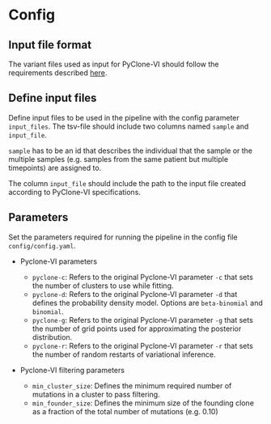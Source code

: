 # Config

## Input file format

The variant files used as input for PyClone-VI should follow the requirements described [here](https://github.com/Roth-Lab/pyclone-vi). 

## Define input files

Define input files to be used in the pipeline with the config parameter `input_files`. The tsv-file should include two columns named `sample` and `input_file`. 

`sample` has to be an id that describes the individual that the sample or the multiple samples (e.g. samples from the same patient but multiple timepoints) are assigned to. 

The column `input_file` should include the path to the input file created according to PyClone-VI specifications. 

## Parameters

Set the parameters required for running the pipeline in the config file `config/config.yaml`. 

- Pyclone-VI parameters
    - `pyclone-c`: Refers to the original Pyclone-VI parameter `-c` that sets the number of clusters to use while fitting. 
    - `pyclone-d`: Refers to the original Pyclone-VI parameter `-d` that defines the probability density model. Options are `beta-binomial` and `binomial`. 
    - `pyclone-g`: Refers to the original Pyclone-VI parameter `-g` that sets the number of grid points used for approximating the posterior distribution. 
    - `pyclone-r`: Refers to the original Pyclone-VI parameter `-r` that sets the number of random restarts of variational inference.

- Pyclone-VI filtering parameters
    - `min_cluster_size`: Defines the minimum required number of mutations in a cluster to pass filtering. 
    - `min_founder_size`: Defines the minimum size of the founding clone as a fraction of the total number of mutations (e.g. 0.10)